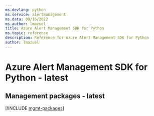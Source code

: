 ```yaml
---
ms.devlang: python
ms.service: alertmanagement
ms.data: 09/16/2022
ms.author: lmazuel
title: Azure Alert Management SDK for Python
ms.topic: reference
description: Reference for Azure Alert Management SDK for Python
author: lmazuel
---
```

# Azure Alert Management SDK for Python - latest

## Management packages - latest
[!INCLUDE [mgmt-packages](alert-management-mgmt-index.md)]